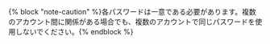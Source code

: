 {% block "note-caution" %}各パスワードは一意である必要があります。複数のアカウント間に関係がある場合でも、複数のアカウントで同じパスワードを使用しないでください。{% endblock %}
